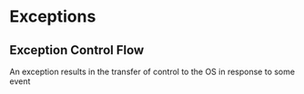 # Exceptions

## Exception Control Flow

An exception results in the transfer of control to the OS in response to some event
